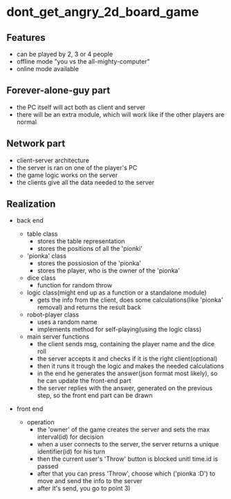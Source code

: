 # dont_get_angry_2d_board_game
Features
---------
- can be played by 2, 3 or 4 people
- offline mode "you vs the all-mighty-computer"
- online mode available

Forever-alone-guy part
----------------------
- the PC itself will act both as client and server
- there will be an extra module, which will work like if the other players are normal

Network part
------------
- client-server architecture
- the server is ran on one of the player's PC
- the game logic works on the server
- the clients give all the data needed to the server


Realization
----------
- back end
  - table class
    - stores the table representation
    - stores the positions of all the 'pionki'
  - 'pionka' class
    - stores the possiosion of the 'pionka'
    - stores the player, who is the owner of the 'pionka'
  - dice class
    - function for random throw
  - logic class(might end up as a function or a standalone module)
    - gets the info from the client, does some calculations(like 'pionka' removal) and returns the result back
  - robot-player class
    - uses a random name
    - implements method for self-playing(using the logic class)
  - main server functions
    - the client sends msg, containing the player name and the dice roll
    - the server accepts it and checks if it is the right client(optional)
    - then it runs it trough the logic and makes the needed calculations
    - in the end he generates the answer(json format most likely), so he can update the front-end part
    - the server replies with the answer, generated on the previous step, so the front end part can be drawn


- front end
  - operation
    - the 'owner' of the game creates the server and sets the max interval(id) for decision
    - when a user connects to the server, the server returns a unique identifier(id) for his turn
    - then the current user's 'Throw' button is blocked unitl time.id is passed
    - after that you can press 'Throw', choose which ('pionka :D') to move and send the info to the server
    - after it's send, you go to point 3)
